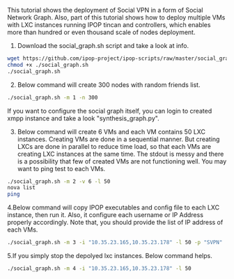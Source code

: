 This tutorial shows the deployment of Social VPN in a form of Social Network Graph. Also, part of this tutorial shows how to deploy multiple VMs with LXC instances running IPOP tincan and controllers, which enables more than hundred or even thousand scale of nodes deployment. 

1. Download the social_graph.sh script and take a look at info. 

```bash
wget https://github.com/ipop-project/ipop-scripts/raw/master/social_graph.sh
chmod +x ./social_graph.sh
./social_graph.sh
```

2. Below command will create 300 nodes with random friends list. 

```bash
./social_graph.sh -m 1 -n 300
```
If you want to configure the social graph itself, you can login to created xmpp instance and take a look "synthesis_graph.py".

3. Below command will create 6 VMs and each VM contains 50 LXC instances. Creating VMs are done in a sequential manner. But creating LXCs are done in parallel to reduce time load, so that each VMs are creating LXC instances at the same time. The stdout is messy and there is a possibility that few of created VMs are not functioning well. You may want to ping test to each VMs. 

```bash
./social_graph.sh -m 2 -v 6 -l 50
nova list
ping 
```

4.Below command will copy IPOP executables and config file to each LXC instance, then run it. Also, it  configure each username or IP Address properly accordingly. Note that, you should provide the list of IP address of each VMs. 

```bash
./social_graph.sh -m 3 -i "10.35.23.165,10.35.23.178" -l 50 -p "SVPN"
```

5.If you simply stop the depolyed lxc instances. Below command helps.

```bash
./social_graph.sh -m 4 -i "10.35.23.165,10.35.23.178" -l 50
```